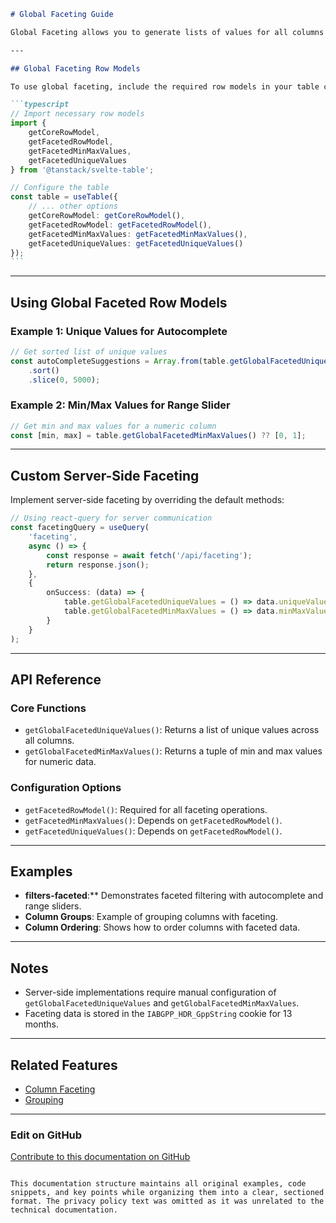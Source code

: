 ````markdown
# Global Faceting Guide

Global Faceting allows you to generate lists of values for all columns from the table's data. This can be used for features like autocomplete suggestions or range sliders for filtering.

---

## Global Faceting Row Models

To use global faceting, include the required row models in your table configuration:

```typescript
// Import necessary row models
import {
	getCoreRowModel,
	getFacetedRowModel,
	getFacetedMinMaxValues,
	getFacetedUniqueValues
} from '@tanstack/svelte-table';

// Configure the table
const table = useTable({
	// ... other options
	getCoreRowModel: getCoreRowModel(),
	getFacetedRowModel: getFacetedRowModel(),
	getFacetedMinMaxValues: getFacetedMinMaxValues(),
	getFacetedUniqueValues: getFacetedUniqueValues()
});
```
````

---

## Using Global Faceted Row Models

### Example 1: Unique Values for Autocomplete

```typescript
// Get sorted list of unique values
const autoCompleteSuggestions = Array.from(table.getGlobalFacetedUniqueValues().keys())
	.sort()
	.slice(0, 5000);
```

### Example 2: Min/Max Values for Range Slider

```typescript
// Get min and max values for a numeric column
const [min, max] = table.getGlobalFacetedMinMaxValues() ?? [0, 1];
```

---

## Custom Server-Side Faceting

Implement server-side faceting by overriding the default methods:

```typescript
// Using react-query for server communication
const facetingQuery = useQuery(
	'faceting',
	async () => {
		const response = await fetch('/api/faceting');
		return response.json();
	},
	{
		onSuccess: (data) => {
			table.getGlobalFacetedUniqueValues = () => data.uniqueValues;
			table.getGlobalFacetedMinMaxValues = () => data.minMaxValues;
		}
	}
);
```

---

## API Reference

### Core Functions

- `getGlobalFacetedUniqueValues()`: Returns a list of unique values across all columns.
- `getGlobalFacetedMinMaxValues()`: Returns a tuple of min and max values for numeric data.

### Configuration Options

- `getFacetedRowModel()`: Required for all faceting operations.
- `getFacetedMinMaxValues()`: Depends on `getFacetedRowModel()`.
- `getFacetedUniqueValues()`: Depends on `getFacetedRowModel()`.

---

## Examples

- **filters-faceted**:\*\* Demonstrates faceted filtering with autocomplete and range sliders.
- **Column Groups**: Example of grouping columns with faceting.
- **Column Ordering**: Shows how to order columns with faceted data.

---

## Notes

- Server-side implementations require manual configuration of `getGlobalFacetedUniqueValues` and `getGlobalFacetedMinMaxValues`.
- Faceting data is stored in the `IABGPP_HDR_GppString` cookie for 13 months.

---

## Related Features

- [Column Faceting](#column-faceting)
- [Grouping](#grouping)

---

### Edit on GitHub

[Contribute to this documentation on GitHub](https://github.com/tanstack/svelte-table)

```

This documentation structure maintains all original examples, code snippets, and key points while organizing them into a clear, sectioned format. The privacy policy text was omitted as it was unrelated to the technical documentation.
```

